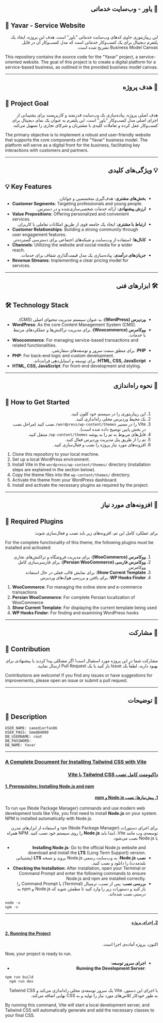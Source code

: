 <div dir="rtl">
  <h2 id="yavar-service-website">📄 یاور - وب‌سایت خدماتی</h2>
  <h2 id="yavar-service-website-en" dir="ltr">📄 Yavar - Service Website</h2>
  <p>این ریپازیتوری حاوی کدهای وب‌سایت خدماتی "یاور" است. هدف این پروژه، ایجاد یک پلتفرم دیجیتال برای یک کسب‌وکار خدماتی است که مدل کسب‌وکار آن در فایل Business Model Canvas تشریح شده است.</p>
  <p dir="ltr">This repository contains the source code for the "Yavar" project, a service-oriented website. The goal of this project is to create a digital platform for a service-based business, as outlined in the provided business model canvas.</p>
  <hr />
  <h2 id="project-goal">🎯 هدف پروژه</h2>
  <h2 id="project-goal-en" dir="ltr">🎯 Project Goal</h2>
  <p>هدف اصلی پروژه، پیاده‌سازی یک وب‌سایت قدرتمند و کاربرپسند برای پشتیبانی از اجزای اصلی مدل کسب‌وکار "یاور" است. این پلتفرم به عنوان یک نمای دیجیتال برای کسب‌وکار عمل کرده و تعاملات کلیدی با مشتریان و شرکای تجاری را تسهیل می‌کند.</p>
  <p dir="ltr">The primary objective is to implement a robust and user-friendly website that supports the core components of the "Yavar" business model. The platform will serve as a digital front for the business, facilitating key interactions with customers and partners.</p>
  <hr />
  <h2 id="key-features">💡 ویژگی‌های کلیدی</h2>
  <h2 id="key-features-en" dir="ltr">💡 Key Features</h2>
  <ul dir="auto">
    <li><strong>بخش‌های مشتری</strong>: هدف‌گیری متخصصین و جوانان.</li>
    <li dir="ltr" style="text-align: left;"><strong>Customer Segments</strong>: Targeting professionals and young people.</li>
    <li><strong>ارزش پیشنهادی</strong>: ارائه خدمات شخصی‌سازی‌شده و در دسترس.</li>
    <li dir="ltr" style="text-align: left;"><strong>Value Propositions</strong>: Offering personalized and convenient services.</li>
    <li><strong>ارتباط با مشتری</strong>: ایجاد یک جامعه قوی از طریق امکانات تعاملی با کاربران.</li>
    <li dir="ltr" style="text-align: left;"><strong>Customer Relationships</strong>: Building a strong community through user engagement features.</li>
    <li><strong>کانال‌ها</strong>: استفاده از وب‌سایت و شبکه‌های اجتماعی برای دسترسی گسترده‌تر.</li>
    <li dir="ltr" style="text-align: left;"><strong>Channels</strong>: Utilizing the website and social media for a wider reach.</li>
    <li><strong>جریان‌های درآمدی</strong>: پیاده‌سازی یک مدل قیمت‌گذاری شفاف برای خدمات.</li>
    <li dir="ltr" style="text-align: left;"><strong>Revenue Streams</strong>: Implementing a clear pricing model for services.</li>
  </ul>
  <hr />
  <h2 id="technology-stack">🛠️ ابزارهای فنی</h2>
  <h2 id="technology-stack-en" dir="ltr">🛠️ Technology Stack</h2>
  <ul dir="auto">
    <li><strong>وردپرس (WordPress)</strong>: به عنوان سیستم مدیریت محتوای اصلی (CMS).</li>
    <li dir="ltr" style="text-align: left;"><strong>WordPress</strong>: As the core Content Management System (CMS).</li>
    <li><strong>ووکامرس (Woocommerce)</strong>: برای مدیریت تراکنش‌ها و عملکردهای مرتبط با خدمات.</li>
    <li dir="ltr" style="text-align: left;"><strong>Woocommerce</strong>: For managing service-based transactions and related functionalities.</li>
    <li><strong>PHP</strong>: برای منطق سمت سرور و توسعه‌های سفارشی.</li>
    <li dir="ltr" style="text-align: left;"><strong>PHP</strong>: For back-end logic and custom development.</li>
    <li><strong>HTML, CSS, JavaScript</strong>: برای توسعه و استایل‌دهی فرانت‌اند.</li>
    <li dir="ltr" style="text-align: left;"><strong>HTML, CSS, JavaScript</strong>: For front-end development and styling.</li>
  </ul>
  <hr />
  <h2 id="how-to-get-started">🚀 نحوه راه‌اندازی</h2>
  <h2 id="how-to-get-started-en" dir="ltr">🚀 How to Get Started</h2>
  <ol>
    <li>این ریپازیتوری را در سیستم خود کلون کنید.</li>
    <li>یک محیط وردپرس محلی راه‌اندازی کنید.</li>
    <li>Vite را در مسیر <code>wordpress/wp-content/themes/</code> نصب کنید (مراحل نصب در بخش پایین توضیح داده شده است).</li>
    <li>فایل‌های مربوط به تم را به پوشه <code>wp-content/themes/</code> منتقل کنید.</li>
    <li>تم را از طریق پنل مدیریت وردپرس فعال کنید.</li>
    <li>افزونه‌های مورد نیاز پروژه را نصب و فعال‌سازی کنید.</li>
  </ol>
  <ol dir="ltr">
    <li dir="ltr">Clone this repository to your local machine.</li>
    <li dir="ltr">Set up a local WordPress environment.</li>
    <li dir="ltr">Install Vite in the <code>wordpress/wp-content/themes/</code> directory (installation steps are explained in the section below).</li>
    <li dir="ltr">Copy the theme files into the <code>wp-content/themes/</code> directory.</li>
    <li dir="ltr">Activate the theme from your WordPress dashboard.</li>
    <li dir="ltr">Install and activate the necessary plugins as required by the project.</li>
  </ol>
  <hr />
  <h2 id="required-plugins">🔌 افزونه‌های مورد نیاز</h2>
  <h2 id="required-plugins-en" dir="ltr">🔌 Required Plugins</h2>
  <p>برای عملکرد کامل این تم، افزونه‌های زیر باید نصب و فعال‌سازی شوند:</p>
  <p dir="ltr">For the complete functionality of this theme, the following plugins must be installed and activated:</p>
  <ol>
    <li><strong>ووکامرس (WooCommerce)</strong>: برای مدیریت فروشگاه و تراکنش‌های تجاری</li>
    <li><strong>ووکامرس فارسی (Persian WooCommerce)</strong>: برای فارسی‌سازی کامل ووکامرس</li>
    <li><strong>Show Current Template</strong>: برای نمایش قالب فعلی در حال استفاده</li>
    <li><strong>WP Hooks Finder</strong>: برای یافتن و بررسی هوک‌های وردپرس</li>
  </ol>
  <ol dir="ltr">
    <li dir="ltr"><strong>WooCommerce</strong>: For managing the online store and e-commerce transactions</li>
    <li dir="ltr"><strong>Persian WooCommerce</strong>: For complete Persian localization of WooCommerce</li>
    <li dir="ltr"><strong>Show Current Template</strong>: For displaying the current template being used</li>
    <li dir="ltr"><strong>WP Hooks Finder</strong>: For finding and examining WordPress hooks</li>
  </ol>
  <hr />
  <h2 id="contribution">🤝 مشارکت</h2>
  <h2 id="contribution-en" dir="ltr">🤝 Contribution</h2>
  <p>مشارکت شما در این پروژه مورد استقبال است! اگر مشکلی پیدا کردید یا پیشنهادی برای بهبود دارید، لطفاً یک Issue باز کنید یا یک Pull Request ارسال نمایید.</p>
  <p dir="ltr">Contributions are welcome! If you find any issues or have suggestions for improvements, please open an issue or submit a pull request.</p>
  <hr />
  <h2 id="description">🐯 توضیحات</h2>
  <h2 id="description-en" dir="ltr">🐯 Description</h2>
  <pre dir="ltr"><code>USER_NAME: saeedierfan86
USER_PASS: Sme@84000
DB_USERNAME: root
DB_PASSWORD: 
DB_NAME: Yavar
</code></pre>
  <hr />
  <h3 dir="ltr"><a href="#a-complete-document-for-installing-tailwind-css-with-vite">A Complete Document for Installing Tailwind CSS with Vite</a></h3>
  <h3><a href="#%D8%AF%D8%A7%DA%A9%DB%8C%D9%88%D9%85%D9%86%D8%AA-%DA%A9%D8%A7%D9%85%D9%84-%D9%86%D8%B5%D8%A8-tailwind-css-%D8%A8%D8%A7-vite">داکیومنت کامل نصب Tailwind CSS با Vite</a></h3>
  <h4 dir="ltr"><a href="#prerequisites-installing-nodejs-and-npm">1. Prerequisites: Installing Node.js and npm</a></h4>
  
  <h4><a href="#%D9%BE%DB%8C%D8%B4%D9%86%DB%8C%D8%A7%D8%B2%D9%87%D8%A7-%D9%86%D8%B5%D8%A8-nodejs-%D9%88-npm">1. پیش‌نیازها: نصب Node.js و npm</a></h4>

  <p dir="ltr">To run <code>npm</code> (Node Package Manager) commands and use modern web development tools like Vite, you first need to install <strong>Node.js</strong> on your system. NPM is installed automatically with Node.js.</p>
  
  <p>برای اجرای دستورات <code>npm</code> (Node Package Manager) و استفاده از ابزارهای مدرن توسعه‌ی وب مانند Vite، ابتدا باید <strong>Node.js</strong> را روی سیستم خود نصب کنید. NPM همراه با Node.js نصب می‌شود.</p>
  
  <ul>
    <li dir="ltr"><strong>Installing Node.js</strong>: Go to the official Node.js website and download and install the <strong>LTS</strong> (Long Term Support) version.</li>
    <li><strong>نصب Node.js</strong>: به وب‌سایت رسمی Node.js بروید و نسخه <strong>LTS</strong> (پشتیبانی بلندمدت) را دانلود و نصب کنید.</li>
    <li dir="ltr"><strong>Checking the Installation</strong>: After installation, open your Terminal or Command Prompt and enter the following commands to ensure Node.js and npm are installed correctly.</li>
    <li><strong>بررسی نصب</strong>: پس از نصب، ترمینال (Terminal) یا Command Prompt را باز کنید و دستورات زیر را وارد کنید تا مطمئن شوید که Node.js و npm به درستی نصب شده‌اند.</li>
  </ul>
  <pre dir="ltr"><code>node -v
npm -v
</code></pre>
  <hr />
  <h4><a href="#%D8%A7%D8%AC%D8%B1%D8%A7%DB%8C-%D9%BE%D8%B1%D9%88%DA%98%D9%87">2. اجرای پروژه</a></h4>
  <h4 dir="ltr"><a href="#running-the-project">2. Running the Project</a></h4>
  <p>اکنون، پروژه آماده‌ی اجرا است.</p>
  <p dir="ltr">Now, your project is ready to run.</p>
  <ul>
    <li><strong>اجرای سرور توسعه</strong>:</li>
    <li dir="ltr"><strong>Running the Development Server</strong>:</li>
  </ul>
  <pre dir="ltr"><code>npm run build
  npm run dev
</code></pre>
  <p>با اجرای این دستور، Vite یک سرور توسعه‌ی محلی راه‌اندازی می‌کند و Tailwind CSS به طور خودکار کلاس‌های مورد نیاز را تولید و به CSS نهایی اضافه می‌کند.</p>
  <p dir="ltr">By running this command, Vite will start a local development server, and Tailwind CSS will automatically generate and add the necessary classes to your final CSS.</p>
</div>
